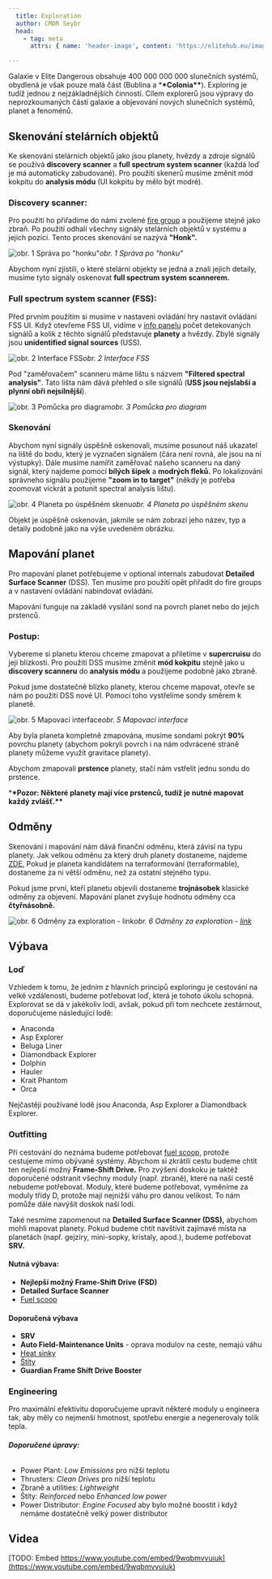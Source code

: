 ```yaml
---
  title: Exploration
  author: CMDR Seybr
  head:
    - tag: meta
      attrs: { name: 'header-image', content: 'https://elitehub.eu/images/splash/exploration7.jpg' }

---
```


Galaxie v Elite Dangerous obsahuje 400 000 000 000 slunečních systémů, obydlená je však pouze malá část (Bublina a \***\*Colonia\*\***). Exploring je tudíž jednou z nejzákladnějších činností. Cílem explorerů jsou výpravy do neprozkoumaných částí galaxie a objevování nových slunečních systémů, planet a fenoménů.

## Skenování stelárních objektů

Ke skenování stelárních objektů jako jsou planety, hvězdy a zdroje signálů se používá **discovery scanner** a **full spectrum system scanner** (každá loď je má automaticky zabudované). Pro použití skenerů musíme změnit mód kokpitu do **analysis módu** (UI kokpitu by mělo být modré).

### Discovery scanner:

Pro použití ho přiřadíme do námi zvolené [fire group](./article.php?a=fireGroups) a použijeme stejně jako zbraň. Po použití odhalí všechny signály stelárních objektů v systému a jejich pozici. Tento proces skenování se nazývá **"Honk".**

![obr. 1 Správa po "honku"](/src/assets/exploration/exploration1.jpg)_obr. 1 Správa po "honku"_

Abychom nyní zjistili, o které stelární objekty se jedná a znali jejich detaily, musíme tyto signály oskenovat **full spectrum system scannerem.**

### Full spectrum system scanner (FSS):

Před prvním použitím si musíme v nastavení ovládání hry nastavit ovládání FSS UI. Když otevřeme FSS UI, vidíme v [info panelu](./article.php?a=interface#Info-panel) počet detekovaných signálů a kolik z těchto signálů představuje **planety** a hvězdy. Zbylé signály jsou **unidentified signal sources** (USS).

![obr. 2 Interface FSS](/src/assets/exploration/exploration2.jpg)_obr. 2 Interface FSS_

Pod "zaměřovačem" scanneru máme lištu s názvem **"Filtered spectral analysis"**. Tato lišta nám dává přehled o síle signálů (**USS jsou nejslabší a plynní obři nejsilnější**).

![obr. 3 Pomůcka pro diagram](/src/assets/exploration/exploration3.jpg)_obr. 3 Pomůcka pro diagram_

### Skenování

Abychom nyní signály úspěšně oskenovali, musíme posunout náš ukazatel na liště do bodu, který je vyznačen signálem (čára není rovná, ale jsou na ní výstupky). Dále musíme namířit zaměřovač našeho scanneru na daný signál, který najdeme pomocí **bílých šipek** a **modrých fleků.** Po lokalizování správneho signálu použijeme **"zoom in to target"** (někdy je potřeba zoomovat víckrát a potunit spectral analysis lištu).

![obr. 4 Planeta po úspěšném skenu](/src/assets/exploration/exploration4.jpg)_obr. 4 Planeta po úspěšném skenu_

Objekt je úspěšně oskenován, jakmile se nám zobrazí jeho název, typ a detaily podobně jako na výše uvedeném obrázku.

## Mapování planet

Pro mapování planet potřebujeme v optional internals zabudovat **Detailed Surface Scanner** (DSS). Ten musíme pro použití opět přiřadit do fire groups a v nastavení ovládání nabindovat ovládání.

Mapování funguje na základě vysílání sond na povrch planet nebo do jejich prstenců.

### Postup:

Vybereme si planetu kterou chceme zmapovat a přiletíme v **supercruisu** do její blízkosti. Pro použití DSS musíme změnit **mód kokpitu** stejně jako u **discovery scanneru** do **analysis módu** a použijeme podobně jako zbraně.

Pokud jsme dostatečně blízko planety, kterou chceme mapovat, otevře se nám po použití DSS nové UI. Pomocí toho vystřelíme sondy směrem k planetě.

![obr. 5 Mapovací interface](/src/assets/exploration/exploration5.jpg)_obr. 5 Mapovací interface_

Aby byla planeta kompletně zmapována, musíme sondami pokrýt **90%** povrchu planety (abychom pokryli povrch i na nám odvrácené straně planety můžeme využít gravitace planety).

Abychom zmapovali **prstence** planety, stačí nám vstřelit jednu sondu do prstence.

\***\*Pozor: Některé planety mají více prstenců, tudíž je nutné mapovat každý zvlášť.\*\***

## Odměny

Skenování i mapování nám dává finanční odměnu, která závisí na typu planety. Jak velkou odměnu za který druh planety dostaneme, najdeme [ZDE.](https://elite-dangerous.fandom.com/wiki/Explorer#Exploration_Data) Pokud je planeta kandidátem na terraformování (terraformable), dostaneme za ni větší odměnu, než za ostatní stejného typu.

Pokud jsme první, kteří planetu objevili dostaneme **trojnásobek** klasické odměny za objevení. Mapování planet zvyšuje hodnotu odměny cca **čtyřnásobně.**

![obr. 6 Odměny za exploration - link ](../../../assets/exploration/exploration6.jpg)_obr. 6 Odměny za exploration - [link](http://elitedangerous.hozbase.co.uk/images/utility/HowMuchIsItWorth.jpg)_

## Výbava

### Loď

Vzhledem k tomu, že jedním z hlavních principů exploringu je cestování na velké vzdálenosti, budeme potřebovat loď, která je tohoto úkolu schopná. Explorovat se dá v jakékoliv lodi, avšak, pokud při tom nechcete zestárnout, doporučujeme následující lodě:

-   Anaconda
-   Asp Explorer
-   Beluga Liner
-   Diamondback Explorer
-   Dolphin
-   Hauler
-   Krait Phantom
-   Orca

Nejčastěji používané lodě jsou Anaconda, Asp Explorer a Diamondback Explorer.

### Outfitting

Při cestování do neznáma budeme potřebovat [fuel scoop,](./article.php?a=fuelScooping) protože cestujeme mimo obývané systémy. Abychom si zkrátili cestu budeme chtít ten nejlepší možný **Frame-Shift Drive.** Pro zvýšení doskoku je taktéž doporučené odstranit všechny moduly (např. zbraně), které na naší cestě nebudeme potřebovat. Moduly, které budeme potřebovat, vyměníme za moduly třídy D, protože mají nejnižší váhu pro danou velikost. To nám pomůže dále navýšit doskok naší lodi.

Také nesmíme zapomenout na **Detailed Surface Scanner (DSS),** abychom mohli mapovat planety. Pokud budeme chtít navštívit zajímavé místa na planetách (např. gejzíry, mini-sopky, kristaly, apod.), budeme potřebovat **SRV.**

#### Nutná výbava:

-   **Nejlepší možný Frame-Shift Drive (FSD)**
-   **Detailed Surface Scanner**
-   [Fuel scoop](./article.php?a=fuelScooping)

#### Doporučená výbava

-   **SRV**
-   **Auto Field-Maintenance Units** - oprava modulov na ceste, nemajú váhu
-   [Heat sinky](./article.php?a=heatsinkLauncher)
-   [Štíty](./article.php?a=shields)
-   **Guardian Frame Shift Drive Booster**

### Engineering

Pro maximální efektivitu doporučujeme upravit některé moduly u engineera tak, aby měly co nejmenší hmotnost, spotřebu energie a negenerovaly tolik tepla.

###### **Doporučené úpravy:**

-   Power Plant: _Low Emissions_ pro nižší teplotu
-   Thrusters: _Clean Drives_ pro nižší teplotu
-   Zbraně a utilities: _Lightweight_
-   Štíty: _Reinforced_ nebo _Enhanced low power_
-   Power Distributor: _Engine Focused_ aby bylo možné boostit i když nemáme dostatečně velký power distributor

## Videa

[TODO: Embed https://www.youtube.com/embed/9wqbmvvuiuk](https://www.youtube.com/embed/9wqbmvvuiuk)
